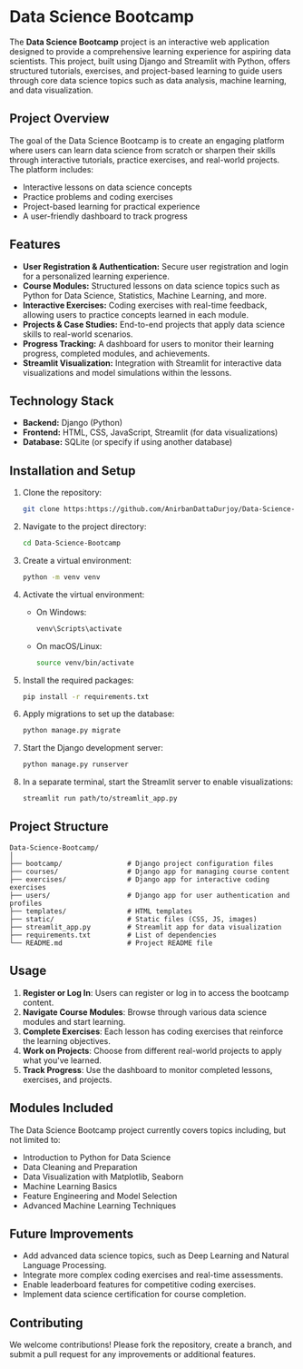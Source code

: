 # Data Science Bootcamp

The **Data Science Bootcamp** project is an interactive web application designed to provide a comprehensive learning experience for aspiring data scientists. This project, built using Django and Streamlit with Python, offers structured tutorials, exercises, and project-based learning to guide users through core data science topics such as data analysis, machine learning, and data visualization.

## Project Overview

The goal of the Data Science Bootcamp is to create an engaging platform where users can learn data science from scratch or sharpen their skills through interactive tutorials, practice exercises, and real-world projects. The platform includes:
- Interactive lessons on data science concepts
- Practice problems and coding exercises
- Project-based learning for practical experience
- A user-friendly dashboard to track progress

## Features

- **User Registration & Authentication:** Secure user registration and login for a personalized learning experience.
- **Course Modules:** Structured lessons on data science topics such as Python for Data Science, Statistics, Machine Learning, and more.
- **Interactive Exercises:** Coding exercises with real-time feedback, allowing users to practice concepts learned in each module.
- **Projects & Case Studies:** End-to-end projects that apply data science skills to real-world scenarios.
- **Progress Tracking:** A dashboard for users to monitor their learning progress, completed modules, and achievements.
- **Streamlit Visualization:** Integration with Streamlit for interactive data visualizations and model simulations within the lessons.

## Technology Stack

- **Backend:** Django (Python)
- **Frontend:** HTML, CSS, JavaScript, Streamlit (for data visualizations)
- **Database:** SQLite (or specify if using another database)

## Installation and Setup

1. Clone the repository:
   ```bash
   git clone https:https://github.com/AnirbanDattaDurjoy/Data-Science-Bootcamp-.git
   ```
2. Navigate to the project directory:
   ```bash
   cd Data-Science-Bootcamp
   ```
3. Create a virtual environment:
   ```bash
   python -m venv venv
   ```
4. Activate the virtual environment:

   - On Windows:
     ```bash
     venv\Scripts\activate
     ```
   - On macOS/Linux:
     ```bash
     source venv/bin/activate
     ```
5. Install the required packages:
   ```bash
   pip install -r requirements.txt
   ```
6. Apply migrations to set up the database:
   ```bash
   python manage.py migrate
   ```
7. Start the Django development server:
   ```bash
   python manage.py runserver
   ```
8. In a separate terminal, start the Streamlit server to enable visualizations:
   ```bash
   streamlit run path/to/streamlit_app.py
   ```

## Project Structure

```
Data-Science-Bootcamp/
│
├── bootcamp/                # Django project configuration files
├── courses/                 # Django app for managing course content
├── exercises/               # Django app for interactive coding exercises
├── users/                   # Django app for user authentication and profiles
├── templates/               # HTML templates
├── static/                  # Static files (CSS, JS, images)
├── streamlit_app.py         # Streamlit app for data visualization
├── requirements.txt         # List of dependencies
└── README.md                # Project README file
```

## Usage

1. **Register or Log In**: Users can register or log in to access the bootcamp content.
2. **Navigate Course Modules**: Browse through various data science modules and start learning.
3. **Complete Exercises**: Each lesson has coding exercises that reinforce the learning objectives.
4. **Work on Projects**: Choose from different real-world projects to apply what you've learned.
5. **Track Progress**: Use the dashboard to monitor completed lessons, exercises, and projects.

## Modules Included

The Data Science Bootcamp project currently covers topics including, but not limited to:
- Introduction to Python for Data Science
- Data Cleaning and Preparation
- Data Visualization with Matplotlib, Seaborn
- Machine Learning Basics
- Feature Engineering and Model Selection
- Advanced Machine Learning Techniques

## Future Improvements

- Add advanced data science topics, such as Deep Learning and Natural Language Processing.
- Integrate more complex coding exercises and real-time assessments.
- Enable leaderboard features for competitive coding exercises.
- Implement data science certification for course completion.

## Contributing

We welcome contributions! Please fork the repository, create a branch, and submit a pull request for any improvements or additional features.

